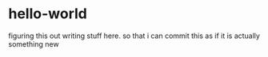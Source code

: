# hello-world
figuring this out
writing stuff here. so that i can commit this as if it is actually something new
